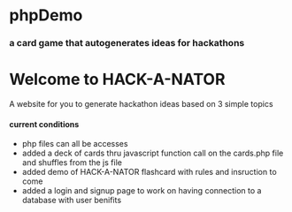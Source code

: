 # phpDemo 
### a card game that autogenerates ideas for hackathons





# Welcome to HACK-A-NATOR
A website for you to generate hackathon ideas based on 3 simple topics

#### current conditions
- php files can all be accesses
- added a deck of cards thru javascript function call on the cards.php file and shuffles from the js file
- added demo of HACK-A-NATOR flashcard with rules and insruction to come
- added a login and signup page to work on having connection to a database with user benifits
